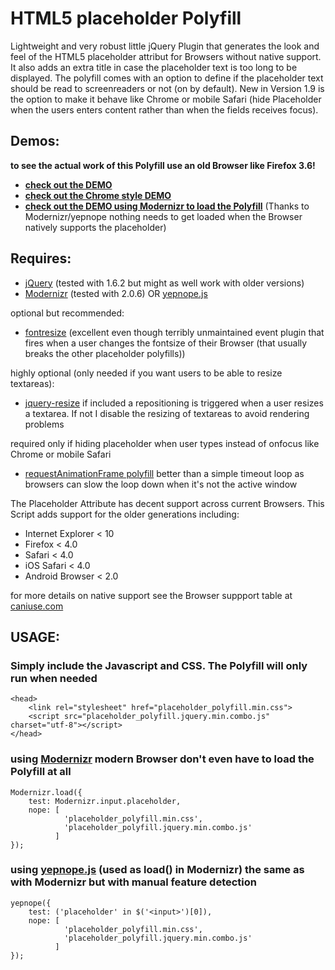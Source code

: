 HTML5 placeholder Polyfill
==========================

Lightweight and very robust little jQuery Plugin that generates the look and feel of the HTML5 placeholder attribut for Browsers without native support. It also adds an extra title in case the placeholder text is too long to be displayed. 
The polyfill comes with an option to define if the placeholder text should be read to screenreaders or not (on by default). New in Version 1.9 is the option to make it behave like Chrome or mobile Safari (hide Placeholder when the users enters content rather than when the fields receives focus).

Demos:
------
__to see the actual work of this Polyfill use an old Browser like Firefox 3.6!__

* __[check out the DEMO](http://blog.ginader.de/dev/jquery/HTML5-placeholder-polyfill/)__
* __[check out the Chrome style DEMO](http://blog.ginader.de/dev/jquery/HTML5-placeholder-polyfill/index-chromeish.html)__
* __[check out the DEMO using Modernizr to load the Polyfill](http://blog.ginader.de/dev/jquery/HTML5-placeholder-polyfill/index-modernizr.html)__ (Thanks to Modernizr/yepnope nothing needs to get loaded when the Browser natively supports the placeholder)


Requires:
---------

* [jQuery](http://jquery.com/) (tested with 1.6.2 but might as well work with older versions)
* [Modernizr](http://www.modernizr.com/) (tested with 2.0.6) OR [yepnope.js](http://yepnopejs.com/)

optional but recommended:

* [fontresize](https://github.com/johnantoni/jquery.onfontresize) (excellent even though terribly unmaintained event plugin that fires when a user changes the fontsize of their Browser (that usually breaks the other placeholder polyfills))

highly optional (only needed if you want users to be able to resize textareas):

* [jquery-resize](https://github.com/cowboy/jquery-resize) if included a repositioning is triggered when a user resizes a textarea. If not I disable the resizing of textareas to avoid rendering problems

required only if hiding placeholder when user types instead of onfocus like Chrome or mobile Safari

* [requestAnimationFrame polyfill](https://gist.github.com/1579671) better than a simple timeout loop as browsers can slow the loop down when it's not the active window

The Placeholder Attribute has decent support across current Browsers. This Script adds support for the older generations including:

* Internet Explorer < 10
* Firefox < 4.0
* Safari < 4.0
* iOS Safari < 4.0
* Android Browser < 2.0

for more details on native support see the Browser suppport table at [caniuse.com](http://caniuse.com/#search=placeholder)

USAGE:
------

### Simply include the Javascript and CSS. The Polyfill will only run when needed

	<head>
		<link rel="stylesheet" href="placeholder_polyfill.min.css">
		<script src="placeholder_polyfill.jquery.min.combo.js" charset="utf-8"></script>
	</head>

### using [Modernizr](http://www.modernizr.com/) modern Browser don't even have to load the Polyfill at all

	Modernizr.load({
	    test: Modernizr.input.placeholder,
	    nope: [
				'placeholder_polyfill.min.css',
				'placeholder_polyfill.jquery.min.combo.js'
	          ]
	});

### using [yepnope.js](http://yepnopejs.com/) (used as load() in Modernizr) the same as with Modernizr but with manual feature detection

	yepnope({
	    test: ('placeholder' in $('<input>')[0]),
	    nope: [
                'placeholder_polyfill.min.css',
                'placeholder_polyfill.jquery.min.combo.js'
	          ]
	});
